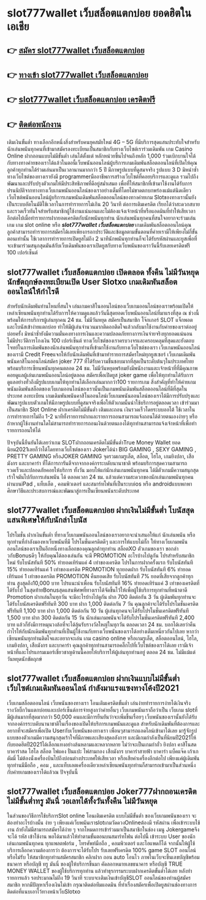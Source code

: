 # slot777wallet เว็บสล็อตแตกบ่อย  ยอดฮิตในเอเชีย 

## 👉 [สมัคร slot777wallet เว็บสล็อตแตกบ่อย](https://slot777wallet.com/)
## 👉 [ทางเข้า slot777wallet เว็บสล็อตแตกบ่อย](https://slot777wallet.com/)
## 👉 [slot777wallet เว็บสล็อตแตกบ่อย เครดิตฟรี](https://slot777wallet.com/)
## 👉 [ติดต่อพนักงาน](https://slot777wallet.com/)


เติมเงินขั้นต่ำ  ทางเลือกอีกหนึ่งสิ่งสำหรับคนยุคสมัยใหม่ 4G – 5G ที่มีบริการสุดแสนประทับใจสำหรับนักเล่นพนันทุกคนที่เข้ามาสมัครลงทะเบียนเป็นสมาชิกกับทางเว็บไซต์เราร่วมเดิมพัน เกม Casino Online ฝากถอนแบบไม่มีขั้นต่ำ เล่นได้ตั้งแต่ หลักหน่วยขึ้นไปจนถึงหลัก 1,000 ร่วมเบิกบานใจได้กับทางทางค่ายของเราได้แล้วในตอนี้เว็บพนันออนไลน์ผู้บริการเกมเดิมพันสล็อตออนไลน์ที่เปิดให้คุณลูกค้าทุกท่านได้ร่วมเล่นมาเป็นเวลานานมากกว่า 5 ปี มีภาพรูปแบบที่ดูสมจจริง รูปแบบ 3 D
มิหนำซ้ำทางเว็บไซต์ของทางเรายังมี programmerมืออาชีพการสร้างเว็บไซต์ที่คอยบริการและดูแล  รวมไปถึงพัฒนาและปรับปรุงตัวเกมให้มีประสิทธิภาพที่ดีอยู่สม่ำเสมอ เพื่อที่ให้สมาชิกที่เข้ามาใช้งานได้รับการปรนนิบัติจากทางทางเว็บเกมพนันออนไลน์ของเราอย่างเต็มที่โดยไม่ขาดตกบกพร่องแม้แต่นิดเดียว เว็บไซต์พนันออนไลน์ผู้บริการเกมพนันเดิมพันสล็อตออนไลน์ของทางค่ายเกม Slotของทางเรานั้นยังเป็นระบบอัตโนมัติใช้เวลาในการทำรายการไม่เกิน 20 วินาที ต่อการเติมเครดิต เรียกได้ว่าสะดวกสบายและรวดเร็วทันใจสำหรับสมาชิกผู้ใช้งานแน่นอนและไม่ต้องแจ้งเจ้าหน้าที่หรือแอดมินที่ทำให้เสียเวลาอีกต่อไปเมื่อทำรายการฝากยอดเครดิตกับนักพนันทุกท่าน
นักเล่นพนันทุกคนที่สนใจอยากจะร่วมเล่นเกม เกม slot online หรือ ***slot777wallet เว็บสล็อตแตกบ่อย*** เกมเดิมพันสล็อตออนไลน์คุณลูกค้าสามารถทำรายการสมัครได้เลยเพียงกรอกประวัติและข้อมูลตามขั้นตอนที่ค่ายเรามีให้เพียงไม่กี่ขั้นตอนเท่านั้น ใช้เวลาการทำรายการเปิดยูสไม่ถึง 2 นาทีนักพนันทุกท่านก็จะได้รับรหัสผ่านและยูสเพื่อที่จะเข้ามาร่วมสนุกสุดมันส์กับเว็บเดิมพันของเราเปิดยูสกับทางเว็บพนันของเราวันนี้รับเลยเครดิตฟรี 100 เปอร์เซ็นต์

## slot777wallet เว็บสล็อตแตกบ่อย เปิดตลอด ทั้งคืน ไม่มีวันหยุดนักขัตฤกษ์ลงทะเบียนเปิด User Slotxo เกมเดิมพันสล็อตออนไลน์ให้กำไรดี

สำหรับนักเดิมพันท่านไหนที่สนใจ เล่นเกมคาสิโนออนไลน์ของเว็บเกมออนไลน์ของเราพร้อมเปิดให้เหล่าเซียนพนันทุกท่านได้รับการให้ความดูแลแล้ววันนี้สุดยอดเว็บพนันออนไลน์ที่มาแรงที่สุด ณ ช่วงนี้ พร้อมให้การบริการผู้เล่นทุกคน 24 ชม. ไม่มีวันหยุด สมัครเป็นสมาชิก โจ๊กเกอร์ SLOT แจ็กพอตและโบนัสเข้าง่ายแตกบ่อย ทำให้มีผู้เล่นจำนวนมากติดอกติดใจแล้วกลับมาใช้งานกับค่ายของเราต่ออยู่บ่อยครั้ง มิหนำซ้ำยังมีความมั่นคงทางการเงินและความปลอดภัยทางการเงินจ่ายจริงทุกยอดแน่นอนไม่มีประวัติการโกงเงิน 100 เปอร์เซ็นต์ ทางเว็บไซต์ของเราครบวงจรและครอบคลุมที่สุดและยังตอบโจทย์ในการเดิมพันของนักเล่นพนันทุกท่านที่เข้ามาใช้งานกับทางเว็บไซต์ของเรา
เว็บเกมพนันออนไลน์ของเรามี Credit Freeแจกให้กับนักเดิมพันที่เข้ามาทำรายการสมัครใหม่ทุกยูสเซอร์ เว็บเกมเดิมพันพนันคาสิโนออนไลน์สมัคร joker 777 ที่ได้รับความชื่นชอบมากที่สุดเป็นระดับต้นๆในประเทศไทย พร้อมบริการเซียนพนันทุกคนตลอด 24 ชม. ไม่มีวันหยุดพร้อมยังมีพนักงานและเจ้าหน้าที่ที่มีคุณภาพคอยดูแลผู้เล่นเกมพนันออนไลน์อยู่ตลอด สมัครเพื่อเปิดยูส joker game เพื่อให้ทุกท่านได้รับการดูแลอย่างทั่วถึงมีรูปแบบเกมให้ทุกท่านได้เลือกเล่นมากกว่า100 รายการเกม
สิ่งสำคัญที่ทำให้ค่ายเกมพนันเดิมพันสล็อตของเว็บเกมออนไลน์ของเรานั้นเป็นเกมพนันเดิมพันสล็อตออนไลน์ที่ดีที่สุดในประเทศ ลงทะเบียน  เกมเดิมพันพนันคาสิโนออนไลน์เว็บเกมพนันออนไลน์ของเราได้มีการปรับปรุงและพัฒนารูปแบบตัวเกมให้มีภาพรูปแบบที่ดูสมจจริงเพื่อให้ตัวเกมนั้นน่าใช้บริการอยู่ตลอดเวลา เข้าร่วมมาเป็นสมาชิก Slot Online ฝากเครดิตไม่มีขั้นต่ำ เติมและถอน เงินรวดเร็วโดยระบบออโต้ ใช้เวลาในการทำรายการไม่ถึง 1-2 นาทีทั้งรายการฝากและรายการถอนสามารถแจ้งถอนได้ด้วยตนเองง่ายๆ หรือถ้าหากผู้ใช้งานท่านใดไม่สามารถทำรายการถอนเงินด้วยตนเองได้ทุกท่านสามารถแจ้งเจ้าหน้าที่เพื่อทำรายการถอนให้ได้

ปัจจุบันนี้ยืนยันได้เลยว่าเกม SLOTฝากถอนเครดิตไม่มีขั้นต่ำTrue Money Wallet ยอดนิยม2021เลยก็ว่าได้โดยทางเว็บไซต์ของเรา Jokerได้นำ BIG GAMING , SEXY GAMING , PRETTY GAMING หรือJOKER GAMING จุดรวมเกมรูเล็ต, สล็อต, ไฮโล, เกมยิงปลา, เสือมังกร และบาคาร่า ที่ได้การการันตีจากจากองค์กรระบดับนานาชาติ พร้อมบริการสุดความสามารถรวดเร็วและปลอดภัยคอยให้บริการ ทั้งวัน มอบให้แก่นักเล่นเกมพนันทุกคน ได้มีตัวเกมมีความสนุกสุดเร้าใจมันไปกับการเล่นพนัน ได้ ตลอดเวลา 24 ชม. แล้วแต่ความสะดวกของนักเล่นเกมพนันทุกคนผ่านบนiPad , แท็บเล็ต , คอมพิวเตอร์ และสมาร์ทโฟนที่เป็นระบบios หรือ androidแบบพกพา ศึกษาวิธีและประสบการณ์และพัฒนาสู่การเป็นเซียนพนันระดับประเทศ

## slot777wallet เว็บสล็อตแตกบ่อย ฝากเงินไม่มีขั้นต่ำ โบนัสสุดแสนพิเศษให้กับนักล่าโบนัส

โปรโมชั่น ฝากเงินขั้นต่ำ ที่ทางเว็บเกมพนันออนไลน์ของเราอยากจะนำเสนอให้แก่  นักเล่นพนัน หรือทุกท่านที่กำลังมองหาเว็บพนันที่มี โปรโมชั่นเครดิตดีๆ และการให้แบบไม่กั๊ก ให้ทางเว็บเกมพนันออนไลน์ของเราเป็นอีกหนึ่งทางเลือกของคุณลูกค้าทุกท่าน สล็อตXO ตัวเกมของเรา ขอกล่าวกับBonusดีๆ ให้กับคุณได้ลองเล่นกัน จะมี PROMOTION อะไรบ้างไปดูกัน
โปรสำหรับสมาชิกใหม่ รับโบนัสทันที 50% ทำยอดเทิร์นแค่ 4 เท่าของเครดิต
โปรในการฝากครั้งแรก รับโบนัสทันที 15% ทำยอดเทิร์นแค่ 1 เท่าของเครดิต
 PROMOTION ทุกยอดฝาก รับโบนัสทันที 6% ทำยอดเทิร์นแค่ 1 เท่าของเครดิต
 PROMOTION คืนยอดเสีย รับโบนัสทันที 7% ยอดที่เสียจากลูกค้าทุกท่าน สูงสุดถึง10,000 บาท
โปรแนะนำเพื่อน รับโบนัสทันที 16% ทำยอดเทิร์นแค่ 3 เท่าของเครดิตที่ได้รับไป
ในสุดท้ายBonusสุดแสนพิศษที่ทางเราได้จัดขึ้นไว้ให้เพื่อผู้ใช้บริการทุกท่านที่หน้าตาดี  Promotion ฝากเล่นในทุกวัน จะมีอะไรบ้างไปดูกัน
ฝาก 700 ติดต่อกัน 3 วัน ผู้เดิมพันทุกท่านจะได้รับโบนัสเครดิตฟรีทันที 300 บาท
ฝาก 1,000 ติดต่อกัน 7 วัน คุณลูกค้าจะได้รับโปรโมชั่นเครดิตฟรีทันที 1,100 บาท
ฝาก 1,000 ติดต่อกัน 10 วัน ผู้เล่นทุกคนจะได้รับโปรโมชั่นเครดิตฟรีทันที 1,500 บาท
ฝาก 300 ติดต่อกัน 15 วัน นักเล่นเกมพนันจะได้รับโปรโมชั่นเครดิตฟรีทันที 2,400 บาท
แล้วก็ยังมีการหมุนวงล้อที่จะได้ลุ้นรับรางวัลใหญ่ในทุกวัน ตลอดเวลา 24 ชม. บอกได้เลยว่าคืนกำไรให้กับนักเดิมพันทุกท่านที่เป็นผู้ใช้งานกับทางเว็บพนันของเราได้อย่างเต็มเหนี่ยวกันไปเลย หากว่าเซียนพนันทุกท่านติดใจและอยากจะเล่น เกม casino online หรือเกมรูเล็ต, สล็อตออนไลน์, ไฮโล, เกมยิงปลา, เสือมังกร และบาคาร่า คุณลูกค้าทุกท่านสามารถคลิ๊กไปที่เว็บไซต์ของเราได้เลย เรามีเจ้าหน้าที่และโปรแกรมเมอร์เชี่ยวชาญด้านนี้คอยให้บริการให้ผู้เล่นทุกท่านอยู่ ตลอด 24 ชม. ไม่มีแม้แต่วันหยุดนักขัตฤกษ์

## slot777wallet เว็บสล็อตแตกบ่อย ฝากเงินแบบไม่มีขั้นต่ำ  เว็บไซต์เกมเดิมพันออนไลน์ กำลังมาแรงแซงทางโค้งปี2021

เว็บเกมสล็อตออนไลน์ เว็บพนันของทางเรา โอนเติมเครดิตขั้นต่ำ เล่นง่ายทำรายการง่ายได้เงินจริง รางวัลบิ๊กวินแตกบ่อยและเปอร์เซ็นต์การจ่ายสูงกว่าค่ายอื่นๆ เว็บเกมพนันเราถือว่าเป็น เว็บเกม slotที่มีผู้เล่นมากที่สุดมากกว่า 50,000 คนและมีการยืนยันว่าจะเพิ่มขึ้นเรื่อยๆ เว็บพนันของเรานั้นยังได้รับจากองค์กรระบดับนานาชาติในเรื่องของเปิดให้บริการเกมพนันและดูแล สำหรับนักเดิมพันที่ต้องการและอยากที่จะสมัครเพื่อเปิด Userกับเว็บพนันของทางเรา เพื่อนๆสามารถแอดไลน์เข้ามาได้เลย
	มารู้จักรูปแบบของตัวเกมมีความสนุกสุดเร้าใจที่มีภาพและเสียงสุดอลังการ และมีเกมกำลังเป็นที่นิยมปี2021ให้กับยอดฮิตปี2021ได้เลือกแทงอย่างล้นหลามและหลากหลาย  ไม่ว่าจะเป็นเกมกำถั่ว  ยิงปลา คาสิโนสด บาคาร่าสด ไฮโล สล็อต ไพ่แคง ปั่นแปะ ไพ่สามกอง เสือมังกร บาคาร่าสายฟ้า บาคาร่า แบ็คแจ๊ค เก้าเก ดัมมี่ ไม่ต้องนั่งเครื่องบินไปถึงบ่อนต่างประเทศให้เสียเวลา หรือเสียค่าเครื่องอีกต่อไป เพียงแค่ผู้เดิมพันทุกท่านมีมือถือ , คอม , และแท็บเลตเครื่องเดียวเหล่าเซียนพนันทุกท่านก็สามารถเข้ามาเป็นส่วนหนึ่งกับค่ายเกมของเราได้แล้วณ ปัจจุบันนี้

## slot777wallet เว็บสล็อตแตกบ่อย Joker777ฝากถอนเครดิต ไม่มีขั้นต่ำทรู มันนี่ วอเลทได้ทั้งวันทั้งคืน ไม่มีวันหยุด

ในส่วนของวิธีการใช้บริการSlot online โอนเติมเครดิต แบบไม่มีขั้นต่ำ ของเว็บเกมพนันของเรา จะต้องทำอะไรบ้างนั้น ง่าย ๆ เพียงแค่เว็บพนันเราslotเกมวัดดวงOnlineต้องมี รหัสผ่าน เพื่อเข้าระบบใช้งาน ถ้ายังไม่มีสามารถสมัครได้ง่าย ๆ จากโหมดการเข้าร่วมมาเป็นสมาชิกในช่อง เมนู Jokergameจึงจะได้ รหัส เข้าใช้งาน พอได้มาแล้วให้ทำตามขั้นตอนบนสมาร์ทโฟน ต่อไปนี้
เข้าระบบ User  ของนักเล่นเกมพนันทุกคน ทุกแพลตฟอร์ม , โทรศัพท์มือถือ , คอมพิวเตอร์ และไอแพดก็ได้
จากนั้นให้ผู้ใช้บริการเลือกความต้องการว่า ต้องการจะได้รับโปร รับเลยฟรีเครดิต 100% game SLOT ออนไลน์หรือไม่รับ
ให้สมาชิกทุกท่านสมัครสมาชิก คลิกฝาก ถอน auto โอนไว ภาพในเว็บจะขึ้นเลขบัญชีพร้อมธนาคาร หรือบัญชี ทรู มันนี่ ของผู้ให้บริการขึ้นมา
คัดลอกหมายเลขธนาคาร หรือบัญชี  TRUE MONEY WALLET ของผู้ใช้บริการทุกท่าน แล้วทำธุรกรรมระบบฝากเครดิตขั้นต่ำได้เลย
หลังทำรายการแล้ว รอประมาณไม่ถึง 19 วินาที ระบบจะเติมเงินเข้าบัญชีSLOT ออนไลน์ของท่านผู้สมัครสมาชิก
หากมีปัญหาเรื่องเงินไม่เข้า กรุณาติดต่อทีมแอดมิน ที่ทำเรื่องสมัครเพื่อเปิดยูสผ่านช่องทางการติดต่อที่แนบเอาไว้ทางหน้าเว็บSlotxo


